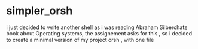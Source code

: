 # simpler_orsh
i just decided to write another shell as i was reading Abraham Silberchatz book about Operating systems, the assignement asks for this , so i decided to create a minimal version of my project orsh , with one file
